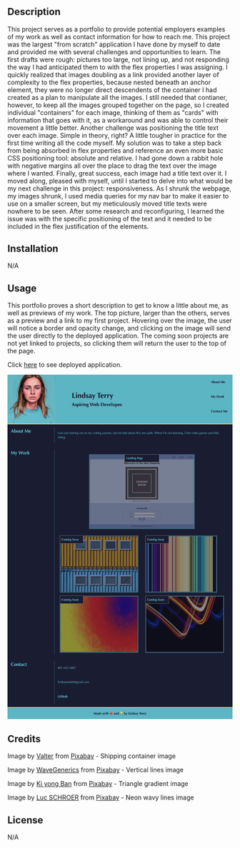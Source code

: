 # <Lindsay-Terry-Portfolio>

## Description

This project serves as a portfolio to provide potential employers examples of my work as well as contact information for how to reach me.  This project was the largest "from scratch" application I have done by myself to date and provided me with several challenges and opportunities to learn.  The first drafts were rough: pictures too large, not lining up, and not responding the way I had anticipated them to with the flex properties I was assigning.  I quickly realized that images doubling as a link provided another layer of complexity to the flex properties, because nested beneath an anchor element, they were no longer direct descendents of the container I had created as a plan to manipulate all the images.  I still needed that contianer, however, to keep all the images grouped together on the page, so I created individual "containers" for each image, thinking of them as "cards" with information that goes with it, as a workaround and was able to control their movement a little better.  Another challenge was positioning the title text over each image.  Simple in theory, right?  A little tougher in practice for the first time writing all the code myself.  My solution was to take a step back from being absorbed in flex properties and reference an even more basic CSS positioning tool: absolute and relative.  I had gone down a rabbit hole with negative margins all over the place to drag the text over the image where I wanted.  Finally, great success, each image had a title text over it.  I moved along, pleased with myself, until I started to delve into what would be my next challenge in this project: responsiveness.  As I shrunk the webpage, my images shrunk, I used media queries for my nav bar to make it easier to use on a smaller screen, but my meticulously moved title texts were nowhere to be seen.  After some research and reconfiguring, I learned the issue was with the specific positioning of the text and it needed to be included in the flex justification of the elements.  

## Installation

N/A

## Usage

This portfolio proves a short description to get to know a little about me, as well as previews of my work.  The top picture, larger than the others, serves as a preview and a link to my first project.  Hovering over the image, the user will notice a border and opacity change, and clicking on the image will send the user directly to the deployed application.  The coming soon projects are not yet linked to projects, so clicking them will return the user to the top of the page.

Click [here](https://lindsay-terry.github.io/lindsay-terry-portfolio/) to see deployed application.

![Screenshot of demployed application](assets/images/screenshot.png)

## Credits

Image by <a href="https://pixabay.com/users/valterm-24820004/?utm_source=link-attribution&utm_medium=referral&utm_campaign=image&utm_content=8622786">Valter</a> from <a href="https://pixabay.com//?utm_source=link-attribution&utm_medium=referral&utm_campaign=image&utm_content=8622786">Pixabay</a> - Shipping container image

Image by <a href="https://pixabay.com/users/wavegenerics-29440244/?utm_source=link-attribution&utm_medium=referral&utm_campaign=image&utm_content=7854576">WaveGenerics</a> from <a href="https://pixabay.com//?utm_source=link-attribution&utm_medium=referral&utm_campaign=image&utm_content=7854576">Pixabay</a> - Vertical lines image

Image by <a href="https://pixabay.com/users/heavenbeat-962982/?utm_source=link-attribution&utm_medium=referral&utm_campaign=image&utm_content=1036325">Ki yong Ban</a> from <a href="https://pixabay.com//?utm_source=link-attribution&utm_medium=referral&utm_campaign=image&utm_content=1036325">Pixabay</a> - Triangle gradient image

Image by <a href="https://pixabay.com/users/toush-469535/?utm_source=link-attribution&utm_medium=referral&utm_campaign=image&utm_content=1232379">Luc SCHROER</a> from <a href="https://pixabay.com//?utm_source=link-attribution&utm_medium=referral&utm_campaign=image&utm_content=1232379">Pixabay</a> - Neon wavy lines image

## License

N/A

